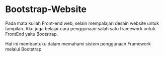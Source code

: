 # Bootstrap-Website
Pada mata kuliah Front-end web, selain mempalajari desain website untuk tampilan. Aku juga belajar cara penggunaan salah satu framework untuk FrontEnd yaitu Bootstrap. 

Hal ini membantuku dalam memahami sistem penggunaan Framework melalui Bootstrap
